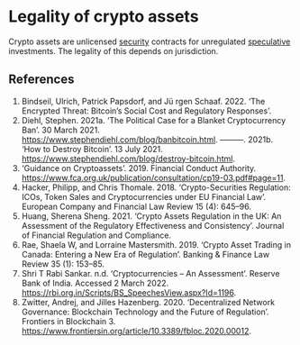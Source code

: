 # Legality of crypto assets
Crypto assets are unlicensed [security](../concepts/security.md) contracts for unregulated [speculative](../concepts/speculation.md) investments. The legality of this depends on jurisdiction. 

## References
1. Bindseil, Ulrich, Patrick Papsdorf, and Jü rgen Schaaf. 2022. ‘The Encrypted Threat: Bitcoin’s Social Cost and Regulatory Responses’.
1. Diehl, Stephen. 2021a. ‘The Political Case for a Blanket Cryptocurrency Ban’. 30 March 2021. https://www.stephendiehl.com/blog/banbitcoin.html.
———. 2021b. ‘How to Destroy Bitcoin’. 13 July 2021. https://www.stephendiehl.com/blog/destroy-bitcoin.html.
1. ‘Guidance on Cryptoassets’. 2019. Financial Conduct Authority. https://www.fca.org.uk/publication/consultation/cp19-03.pdf#page=11.
1. Hacker, Philipp, and Chris Thomale. 2018. ‘Crypto-Securities Regulation: ICOs, Token Sales and Cryptocurrencies under EU Financial Law’. European Company and Financial Law Review 15 (4): 645–96.
1. Huang, Sherena Sheng. 2021. ‘Crypto Assets Regulation in the UK: An Assessment of the Regulatory Effectiveness and Consistency’. Journal of Financial Regulation and Compliance.
1. Rae, Shaela W, and Lorraine Mastersmith. 2019. ‘Crypto Asset Trading in Canada: Entering a New Era of Regulation’. Banking & Finance Law Review 35 (1): 153–85.
1. Shri T Rabi Sankar. n.d. ‘Cryptocurrencies – An Assessment’. Reserve Bank of India. Accessed 2 March 2022. https://rbi.org.in/Scripts/BS_SpeechesView.aspx?Id=1196.
1. Zwitter, Andrej, and Jilles Hazenberg. 2020. ‘Decentralized Network Governance: Blockchain Technology and the Future of Regulation’. Frontiers in Blockchain 3. https://www.frontiersin.org/article/10.3389/fbloc.2020.00012.